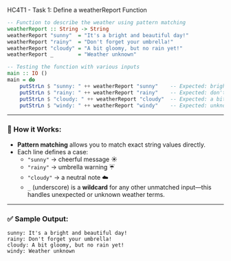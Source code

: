 HC4T1 - Task 1: Define a weatherReport Function

```haskell
-- Function to describe the weather using pattern matching
weatherReport :: String -> String
weatherReport "sunny"  = "It's a bright and beautiful day!"
weatherReport "rainy"  = "Don't forget your umbrella!"
weatherReport "cloudy" = "A bit gloomy, but no rain yet!"
weatherReport _        = "Weather unknown"

-- Testing the function with various inputs
main :: IO ()
main = do
    putStrLn $ "sunny: " ++ weatherReport "sunny"    -- Expected: bright and beautiful
    putStrLn $ "rainy: " ++ weatherReport "rainy"    -- Expected: don't forget your umbrella
    putStrLn $ "cloudy: " ++ weatherReport "cloudy"  -- Expected: a bit gloomy
    putStrLn $ "windy: " ++ weatherReport "windy"    -- Expected: unknown
```

---

### 🧠 How it Works:

- **Pattern matching** allows you to match exact string values directly.
- Each line defines a case:
  - `"sunny"` → cheerful message ☀️
  - `"rainy"` → umbrella warning ☔
  - `"cloudy"` → a neutral note ☁️
  - `_` (underscore) is a **wildcard** for any other unmatched input—this handles unexpected or unknown weather terms.

---

### ✅ Sample Output:

```
sunny: It's a bright and beautiful day!
rainy: Don't forget your umbrella!
cloudy: A bit gloomy, but no rain yet!
windy: Weather unknown
```
